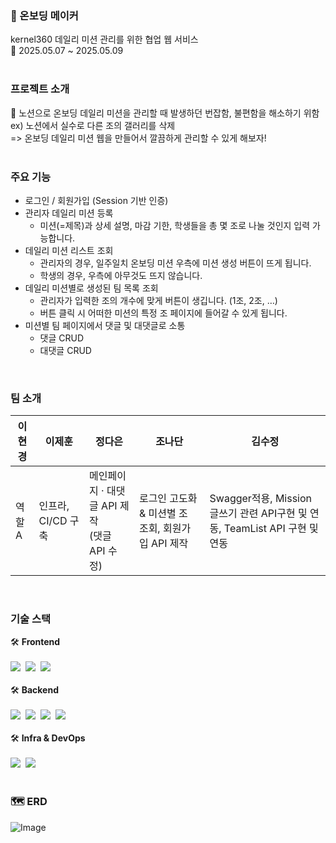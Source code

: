 ### 📝 온보딩 메이커
kernel360 데일리 미션 관리를 위한 협업 웹 서비스 <br/>
📆 2025.05.07 ~ 2025.05.09
<br/>
<br/>
### 프로젝트 소개
😤 노션으로 온보딩 데일리 미션을 관리할 때 발생하던 번잡함, 불편함을 해소하기 위함 <br/>
ex) 노션에서 실수로 다른 조의 갤러리를 삭제 <br/>
=> 온보딩 데일리 미션 웹을 만들어서 깔끔하게 관리할 수 있게 해보자!
<br/>
<br/>
### 주요 기능
- 로그인 / 회원가입 (Session 기반 인증)
- 관리자 데일리 미션 등록
  - 미션(=제목)과 상세 설명, 마감 기한, 학생들을 총 몇 조로 나눌 것인지 입력 가능합니다.
- 데일리 미션 리스트 조회
  - 관리자의 경우, 일주일치 온보딩 미션 우측에 미션 생성 버튼이 뜨게 됩니다.
  - 학생의 경우, 우측에 아무것도 뜨지 않습니다.
- 데일리 미션별로 생성된 팀 목록 조회
    - 관리자가 입력한 조의 개수에 맞게 버튼이 생깁니다. (1조, 2조, …)
    - 버튼 클릭 시 어떠한 미션의 특정 조 페이지에 들어갈 수 있게 됩니다.
- 미션별 팀 페이지에서 댓글 및 대댓글로 소통
    - 댓글 CRUD
    - 대댓글 CRUD

<br/>

### 팀 소개
| 이현경 | 이제훈 | 정다은 | 조나단 | 김수정 |
|--------|--------|--------|--------|--------|
| 역할 A | 인프라, CI/CD 구축 | 메인페이지 &middot; 대댓글 API 제작 <br> (댓글 API 수정) | 로그인 고도화 & 미션별 조 조회, 회원가입 API 제작 | Swagger적용, Mission 글쓰기 관련 API구현 및 연동, TeamList API 구현 및 연동 |
<br/>

### 기술 스택
🛠️ **Frontend**<br/>
<br/>
<img src="https://img.shields.io/badge/Typescript-3178C6?style=flat-square&logo=Typescript&logoColor=white"/>&nbsp;&nbsp;<img src="https://img.shields.io/badge/React-61DAFB?style=flat-square&logo=React&logoColor=black"/>&nbsp;&nbsp;<img src="https://img.shields.io/badge/Vercel-000000?style=flat-square&logo=Vercel&logoColor=white"/>
<br/>
<br/>
🛠️ **Backend**<br/>
<br/>
<img src="https://img.shields.io/badge/java-007396?style=for-the-badge&logo=OpenJDK&logoColor=white">&nbsp;&nbsp;<img src="https://img.shields.io/badge/springboot-6DB33F?style=for-the-badge&logo=springboot&logoColor=white">&nbsp;&nbsp;<img src="https://img.shields.io/badge/MySQL-4479A1?style=for-the-badge&logo=MySQL&logoColor=white">&nbsp;&nbsp;<img src="https://img.shields.io/badge/Amazon%20S3-569A31?style=for-the-badge&logo=Amazon%20S3&logoColor=white">&nbsp;&nbsp;
<br/>
<br/>
🛠️ **Infra & DevOps**<br/>
<br/>
<img src="https://img.shields.io/badge/docker-%230db7ed.svg?style=for-the-badge&logo=docker&logoColor=white">&nbsp;&nbsp;<img src="https://img.shields.io/badge/Amazon%20EC2-FF9900?style=for-the-badge&logo=Amazon%20EC2&logoColor=white">
<br/>
<br/>
### 🗺 ERD
![Image](https://github.com/user-attachments/assets/abd097bc-24ad-4734-b1be-f2c7dea745ce)
<br/>
<br/>
